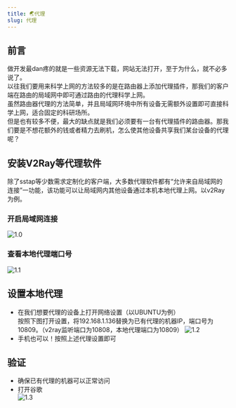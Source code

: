```yaml
---
title: 🌏代理
slug: 代理
---
```


## 前言
做开发最dan疼的就是一些资源无法下载，网站无法打开，至于为什么，就不必多说了。  
以往我们要用来科学上网的方法较多的是在路由器上添加代理插件，那我们的客户端在路由的局域网中即可通过路由的代理科学上网。  
虽然路由器代理的方法简单，并且局域网环境中所有设备无需额外设置即可直接科学上网，适合固定的科研场所。  
但是也有较多不便，最大的缺点就是我们必须要有一台有代理插件的路由器。那我们要是不想花额外的钱或者精力去刷机，怎么使其他设备共享我们某台设备的代理呢？  

## 安装V2Ray等代理软件  
除了sstap等少数需求定制化的客户端，大多数代理软件都有“允许来自局域网的连接”一功能，该功能可以让局域网内其他设备通过本机本地代理上网。以v2Ray为例。  
### 开启局域网连接  
![1.0](/img/proxy/1.0.png)  
### 查看本地代理端口号  
![1.1](/img/proxy/1.1.png)  
## 设置本地代理  
* 在我们想要代理的设备上打开网络设置（以UBUNTU为例）  
按照下图打开设置，将192.168.1.136替换为已有代理的机器IP，端口号为10809。（v2ray监听端口为10808，本地代理端口为10809）
 ![1.2](/img/proxy/1.2.png)  
* 手机也可以！按照上述代理设置即可
## 验证
* 确保已有代理的机器可以正常访问  
* 打开谷歌  
 ![1.3](/img/proxy/1.3.png)  
